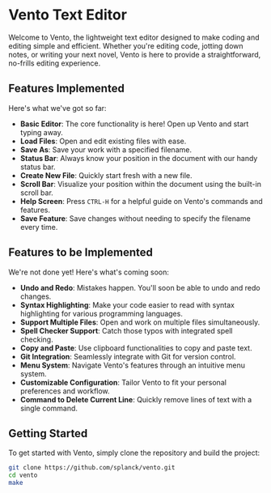 # Vento Text Editor

Welcome to Vento, the lightweight text editor designed to make coding and editing simple and efficient. Whether you're editing code, jotting down notes, or writing your next novel, Vento is here to provide a straightforward, no-frills editing experience.

## Features Implemented

Here's what we've got so far:

- **Basic Editor**: The core functionality is here! Open up Vento and start typing away.
- **Load Files**: Open and edit existing files with ease.
- **Save As**: Save your work with a specified filename.
- **Status Bar**: Always know your position in the document with our handy status bar.
- **Create New File**: Quickly start fresh with a new file.
- **Scroll Bar**: Visualize your position within the document using the built-in scroll bar.
- **Help Screen**: Press `CTRL-H` for a helpful guide on Vento's commands and features.
- **Save Feature**: Save changes without needing to specify the filename every time.

## Features to be Implemented

We're not done yet! Here's what's coming soon:

- **Undo and Redo**: Mistakes happen. You'll soon be able to undo and redo changes.
- **Syntax Highlighting**: Make your code easier to read with syntax highlighting for various programming languages.
- **Support Multiple Files**: Open and work on multiple files simultaneously.
- **Spell Checker Support**: Catch those typos with integrated spell checking.
- **Copy and Paste**: Use clipboard functionalities to copy and paste text.
- **Git Integration**: Seamlessly integrate with Git for version control.
- **Menu System**: Navigate Vento's features through an intuitive menu system.
- **Customizable Configuration**: Tailor Vento to fit your personal preferences and workflow.
- **Command to Delete Current Line**: Quickly remove lines of text with a single command.

## Getting Started

To get started with Vento, simply clone the repository and build the project:

```bash
git clone https://github.com/splanck/vento.git
cd vento
make
